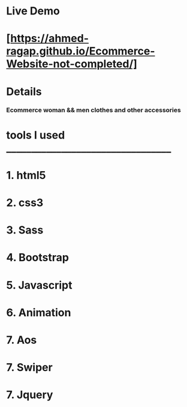 

# Live Demo

# [https://ahmed-ragap.github.io/Ecommerce-Website-not-completed/]


# __Details__

### Ecommerce woman && men clothes and other accessories 


# tools I used  _________________________________

# 1. html5
# 2. css3
# 3. Sass
# 4. Bootstrap
# 5. Javascript
# 6. Animation  
# 7. Aos
# 7. Swiper
# 7. Jquery

     
  


